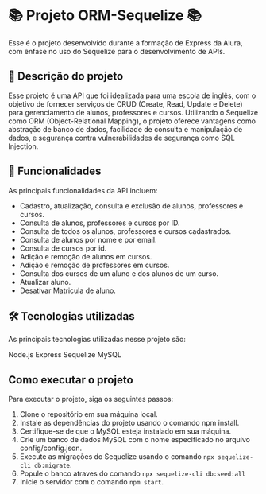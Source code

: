 <h1>📚 Projeto ORM-Sequelize  📚</h1>
Esse é o projeto desenvolvido durante a formação de Express da Alura, com ênfase no uso do Sequelize para o desenvolvimento de APIs.

<h2>📝 Descrição do projeto</h2>
Esse projeto é uma API que foi idealizada para uma escola de inglês, com o objetivo de fornecer serviços de CRUD (Create, Read, Update e Delete) para gerenciamento de alunos, professores e cursos. Utilizando o Sequelize como ORM (Object-Relational Mapping), o projeto oferece vantagens como abstração de banco de dados, facilidade de consulta e manipulação de dados, e segurança contra vulnerabilidades de segurança como SQL Injection.

<h2>🚀 Funcionalidades</h2>
As principais funcionalidades da API incluem:

* Cadastro, atualização, consulta e exclusão de alunos, professores e cursos.
* Consulta de alunos, professores e cursos por ID.
* Consulta de todos os alunos, professores e cursos cadastrados.
* Consulta de alunos por nome e por email.
* Consulta de cursos por id.
* Adição e remoção de alunos em cursos.
* Adição e remoção de professores em cursos.
* Consulta dos cursos de um aluno e dos alunos de um curso.
* Atualizar aluno.
* Desativar Matricula de aluno.

<h2>🛠️ Tecnologias utilizadas </h2>
As principais tecnologias utilizadas nesse projeto são:

Node.js
Express
Sequelize
MySQL

<h2>Como executar o projeto </h2>
Para executar o projeto, siga os seguintes passos:

1. Clone o repositório em sua máquina local.
2. Instale as dependências do projeto usando o comando npm install.
3. Certifique-se de que o MySQL esteja instalado em sua máquina.
4. Crie um banco de dados MySQL com o nome especificado no arquivo config/config.json.
5. Execute as migrações do Sequelize usando o comando `npx sequelize-cli db:migrate`.
6. Popule o banco atraves do comando `npx sequelize-cli db:seed:all`
6. Inicie o servidor com o comando `npm start`.
